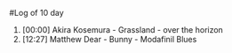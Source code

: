 #Log of 10 day

1. [00:00] Akira Kosemura - Grassland - over the horizon
1. [12:27] Matthew Dear - Bunny - Modafinil Blues
